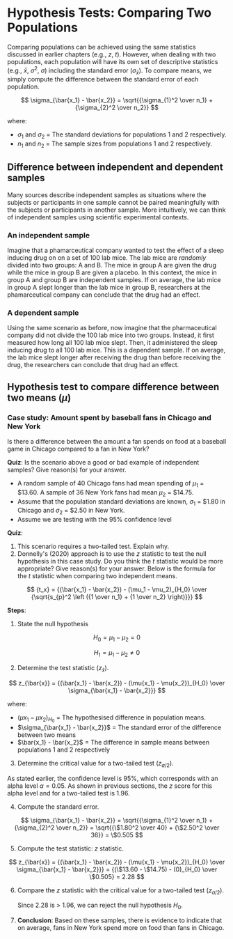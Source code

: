 # Hypothesis Tests: Comparing Two Populations
Comparing populations can be achieved using the same statistics discussed in earlier chapters (e.g., $z$, $t$). However, when dealing with two populations, each population will have its own set of descriptive statistics (e.g., $\bar{x}$, $\sigma^2$,  $\sigma$) including the standard error ($\sigma_{\bar{x}}$). To compare means, we simply compute the difference between the standard error of each population.

$$
\sigma_{\bar{x_1} - \bar{x_2}} = \sqrt{{\sigma_{1}^2 \over n_1} + {\sigma_{2}^2 \over n_2}}
$$

where:
- $\sigma_{1}$ and $\sigma_{2}$ = The standard deviations for 
populations 1 and 2 respectively.
- $n_{1}$ and $n_{2}$ = The sample sizes from populations 1 and 2 respectively.

## Difference between independent and dependent samples
Many sources describe independent samples as situations where the subjects or participants in one sample cannot be paired meaningfully with the subjects or participants in another sample. More intuitively, we can think of independent samples using scientific experimental contexts.

### An independent sample
Imagine that a phamarceutical company wanted to test the effect of a sleep inducing drug on on a set of 100 lab mice. The lab mice are *randomly* divided into two groups: A and B. The mice in group A are given the drug while the mice in group B are given a placebo. In this context, the mice in group A and group B are independent samples. If on average, the lab mice in group A slept longer than the lab mice in group B, researchers at the phamarceutical company can conclude that the drug had an effect.

### A dependent sample
Using the same scenario as before, now imagine that the pharmaceutical company did not divide the 100 lab mice into two groups. Instead, it first measured how long all 100 lab mice slept. Then, it administered the sleep inducing drug to all 100 lab mice. This is a dependent sample. If on average, the lab mice slept longer after receiving the drug than before receiving the drug, the researchers can conclude that drug had an effect.

## Hypothesis test to compare difference between two means ($\mu$)
### Case study: Amount spent by baseball fans in Chicago and New York
Is there a difference between the amount a fan spends on food at a baseball game in Chicago compared to a fan in New York?

**Quiz**: Is the scenario above a good or bad example of independent samples? Give reason(s) for your answer.

- A random sample of $40$ Chicago fans had mean spending of $\mu_1$ = $\$13.60$. A sample of $36$ New York fans had mean $\mu_2$ = $\$14.75$.
- Assume that the population standard deviations are known,
$\sigma_1$ = $\$1.80$ in Chicago and $\sigma_2$ = $\$2.50$ in New York.
- Assume we are testing with the $95\%$ confidence level

**Quiz**: 
1. This scenario requires a two-tailed test. Explain why.
2. Donnelly's (2020) approach is to use the $z$ statistic to test the null hypothesis in this case study. Do you think the $t$ statistic would be more appropriate? Give reason(s) for your answer. Below is the formula for the $t$ statistic when comparing two independent means.

$$
{t_x} = {(\bar{x_1} - \bar{x_2}) - (\mu_1 - \mu_2)_{H_0} \over {\sqrt{s_{p}^2 \left ({1 \over n_1} + {1 \over n_2} \right)}}}
$$

**Steps**:
1. State the null hypothesis

$$
H_0 = \mu_1 - \mu_2 = 0
$$

$$
H_1 = \mu_1 - \mu_2 \ne 0
$$

2. Determine the test statistic ($z_{\bar{x}}$).

$$
z_{\bar{x}} = {(\bar{x_1} - \bar{x_2}) - (\mu{x_1} - \mu{x_2})_{H_0} \over \sigma_{\bar{x_1} - \bar{x_2}}}
$$

where: <br>
- $(\mu{x_1} - \mu{x_2})_{H_0}$ = The hypothesised difference in population means.
- $\sigma_{\bar{x_1} - \bar{x_2}}$ = The standard error of the difference between two means
- $\bar{x_1} - \bar{x_2}$ = The difference in sample means between populations 1 and 2 respectively

3. Determine the critical value for a two-tailed test ($z_{a/2}$). 

As stated earlier, the confidence level is $95\%$, which corresponds with an alpha level $\alpha = 0.05$. As shown in previous sections, the $z$ score for this alpha level and for a two-tailed test is 1.96.

4. Compute the standard error.

$$
\sigma_{\bar{x_1} - \bar{x_2}} = \sqrt{{\sigma_{1}^2 \over n_1} + {\sigma_{2}^2 \over n_2}} = \sqrt{{\$1.80^2 \over 40} + {\$2.50^2 \over 36}} = \$0.505
$$

5. Compute the test statistic: $z$ statistic.

$$
z_{\bar{x}} = {(\bar{x_1} - \bar{x_2}) - (\mu{x_1} - \mu{x_2})_{H_0} \over \sigma_{\bar{x_1} - \bar{x_2}}} = {(\$13.60 - \$14.75) - (0)_{H_0} \over \$0.505} = 2.28
$$

6. Compare the $z$ statistic with the critical value for a two-tailed test ($z_{a/2}$).

    Since $2.28$ is $>$ $1.96$, we can reject the null hypothesis $H_0$.

7. **Conclusion**: Based on these samples, there is evidence to indicate that on average, fans in New York spend more on food than fans in Chicago.

